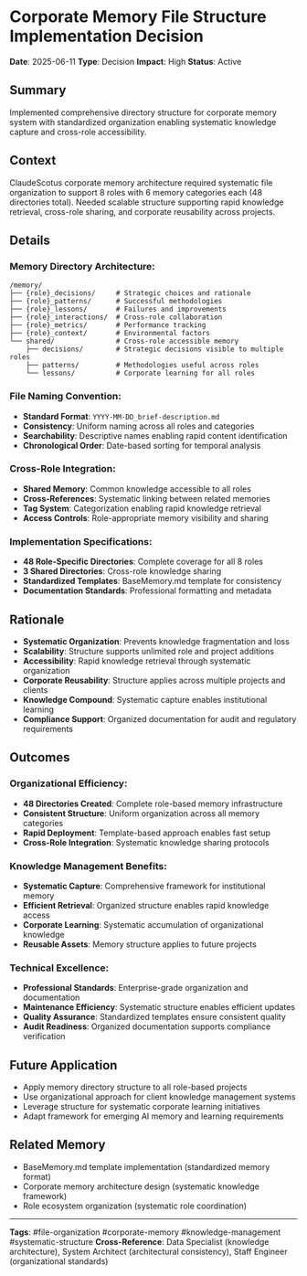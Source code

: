# Corporate Memory File Structure Implementation Decision

**Date**: 2025-06-11
**Type**: Decision
**Impact**: High
**Status**: Active

## Summary
Implemented comprehensive directory structure for corporate memory system with standardized organization enabling systematic knowledge capture and cross-role accessibility.

## Context
ClaudeScotus corporate memory architecture required systematic file organization to support 8 roles with 6 memory categories each (48 directories total). Needed scalable structure supporting rapid knowledge retrieval, cross-role sharing, and corporate reusability across projects.

## Details
### Memory Directory Architecture:
```
/memory/
├── {role}_decisions/     # Strategic choices and rationale
├── {role}_patterns/      # Successful methodologies
├── {role}_lessons/       # Failures and improvements
├── {role}_interactions/  # Cross-role collaboration
├── {role}_metrics/       # Performance tracking
├── {role}_context/       # Environmental factors
└── shared/               # Cross-role accessible memory
    ├── decisions/        # Strategic decisions visible to multiple roles
    ├── patterns/         # Methodologies useful across roles
    └── lessons/          # Corporate learning for all roles
```

### File Naming Convention:
- **Standard Format**: `YYYY-MM-DD_brief-description.md`
- **Consistency**: Uniform naming across all roles and categories
- **Searchability**: Descriptive names enabling rapid content identification
- **Chronological Order**: Date-based sorting for temporal analysis

### Cross-Role Integration:
- **Shared Memory**: Common knowledge accessible to all roles
- **Cross-References**: Systematic linking between related memories
- **Tag System**: Categorization enabling rapid knowledge retrieval
- **Access Controls**: Role-appropriate memory visibility and sharing

### Implementation Specifications:
- **48 Role-Specific Directories**: Complete coverage for all 8 roles
- **3 Shared Directories**: Cross-role knowledge sharing
- **Standardized Templates**: BaseMemory.md template for consistency
- **Documentation Standards**: Professional formatting and metadata

## Rationale
- **Systematic Organization**: Prevents knowledge fragmentation and loss
- **Scalability**: Structure supports unlimited role and project additions
- **Accessibility**: Rapid knowledge retrieval through systematic organization
- **Corporate Reusability**: Structure applies across multiple projects and clients
- **Knowledge Compound**: Systematic capture enables institutional learning
- **Compliance Support**: Organized documentation for audit and regulatory requirements

## Outcomes
### Organizational Efficiency:
- **48 Directories Created**: Complete role-based memory infrastructure
- **Consistent Structure**: Uniform organization across all memory categories
- **Rapid Deployment**: Template-based approach enables fast setup
- **Cross-Role Integration**: Systematic knowledge sharing protocols

### Knowledge Management Benefits:
- **Systematic Capture**: Comprehensive framework for institutional memory
- **Efficient Retrieval**: Organized structure enables rapid knowledge access
- **Corporate Learning**: Systematic accumulation of organizational knowledge
- **Reusable Assets**: Memory structure applies to future projects

### Technical Excellence:
- **Professional Standards**: Enterprise-grade organization and documentation
- **Maintenance Efficiency**: Systematic structure enables efficient updates
- **Quality Assurance**: Standardized templates ensure consistent quality
- **Audit Readiness**: Organized documentation supports compliance verification

## Future Application
- Apply memory directory structure to all role-based projects
- Use organizational approach for client knowledge management systems
- Leverage structure for systematic corporate learning initiatives
- Adapt framework for emerging AI memory and learning requirements

## Related Memory
- BaseMemory.md template implementation (standardized memory format)
- Corporate memory architecture design (systematic knowledge framework)
- Role ecosystem organization (systematic role coordination)

---
**Tags**: #file-organization #corporate-memory #knowledge-management #systematic-structure
**Cross-Reference**: Data Specialist (knowledge architecture), System Architect (architectural consistency), Staff Engineer (organizational standards)
